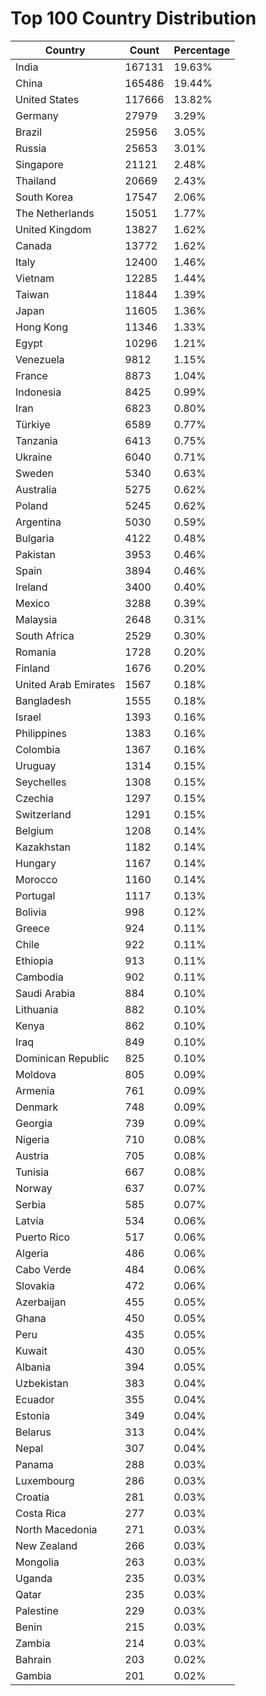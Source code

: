 # Top 100 Country Distribution
| Country | Count | Percentage |
|----|----|----|
| India | 167131 | 19.63% |
| China | 165486 | 19.44% |
| United States | 117666 | 13.82% |
| Germany | 27979 | 3.29% |
| Brazil | 25956 | 3.05% |
| Russia | 25653 | 3.01% |
| Singapore | 21121 | 2.48% |
| Thailand | 20669 | 2.43% |
| South Korea | 17547 | 2.06% |
| The Netherlands | 15051 | 1.77% |
| United Kingdom | 13827 | 1.62% |
| Canada | 13772 | 1.62% |
| Italy | 12400 | 1.46% |
| Vietnam | 12285 | 1.44% |
| Taiwan | 11844 | 1.39% |
| Japan | 11605 | 1.36% |
| Hong Kong | 11346 | 1.33% |
| Egypt | 10296 | 1.21% |
| Venezuela | 9812 | 1.15% |
| France | 8873 | 1.04% |
| Indonesia | 8425 | 0.99% |
| Iran | 6823 | 0.80% |
| Türkiye | 6589 | 0.77% |
| Tanzania | 6413 | 0.75% |
| Ukraine | 6040 | 0.71% |
| Sweden | 5340 | 0.63% |
| Australia | 5275 | 0.62% |
| Poland | 5245 | 0.62% |
| Argentina | 5030 | 0.59% |
| Bulgaria | 4122 | 0.48% |
| Pakistan | 3953 | 0.46% |
| Spain | 3894 | 0.46% |
| Ireland | 3400 | 0.40% |
| Mexico | 3288 | 0.39% |
| Malaysia | 2648 | 0.31% |
| South Africa | 2529 | 0.30% |
| Romania | 1728 | 0.20% |
| Finland | 1676 | 0.20% |
| United Arab Emirates | 1567 | 0.18% |
| Bangladesh | 1555 | 0.18% |
| Israel | 1393 | 0.16% |
| Philippines | 1383 | 0.16% |
| Colombia | 1367 | 0.16% |
| Uruguay | 1314 | 0.15% |
| Seychelles | 1308 | 0.15% |
| Czechia | 1297 | 0.15% |
| Switzerland | 1291 | 0.15% |
| Belgium | 1208 | 0.14% |
| Kazakhstan | 1182 | 0.14% |
| Hungary | 1167 | 0.14% |
| Morocco | 1160 | 0.14% |
| Portugal | 1117 | 0.13% |
| Bolivia | 998 | 0.12% |
| Greece | 924 | 0.11% |
| Chile | 922 | 0.11% |
| Ethiopia | 913 | 0.11% |
| Cambodia | 902 | 0.11% |
| Saudi Arabia | 884 | 0.10% |
| Lithuania | 882 | 0.10% |
| Kenya | 862 | 0.10% |
| Iraq | 849 | 0.10% |
| Dominican Republic | 825 | 0.10% |
| Moldova | 805 | 0.09% |
| Armenia | 761 | 0.09% |
| Denmark | 748 | 0.09% |
| Georgia | 739 | 0.09% |
| Nigeria | 710 | 0.08% |
| Austria | 705 | 0.08% |
| Tunisia | 667 | 0.08% |
| Norway | 637 | 0.07% |
| Serbia | 585 | 0.07% |
| Latvia | 534 | 0.06% |
| Puerto Rico | 517 | 0.06% |
| Algeria | 486 | 0.06% |
| Cabo Verde | 484 | 0.06% |
| Slovakia | 472 | 0.06% |
| Azerbaijan | 455 | 0.05% |
| Ghana | 450 | 0.05% |
| Peru | 435 | 0.05% |
| Kuwait | 430 | 0.05% |
| Albania | 394 | 0.05% |
| Uzbekistan | 383 | 0.04% |
| Ecuador | 355 | 0.04% |
| Estonia | 349 | 0.04% |
| Belarus | 313 | 0.04% |
| Nepal | 307 | 0.04% |
| Panama | 288 | 0.03% |
| Luxembourg | 286 | 0.03% |
| Croatia | 281 | 0.03% |
| Costa Rica | 277 | 0.03% |
| North Macedonia | 271 | 0.03% |
| New Zealand | 266 | 0.03% |
| Mongolia | 263 | 0.03% |
| Uganda | 235 | 0.03% |
| Qatar | 235 | 0.03% |
| Palestine | 229 | 0.03% |
| Benin | 215 | 0.03% |
| Zambia | 214 | 0.03% |
| Bahrain | 203 | 0.02% |
| Gambia | 201 | 0.02% |
